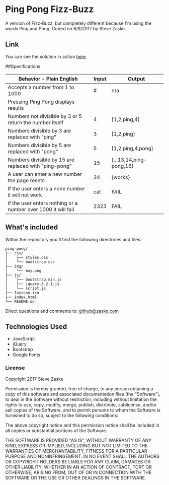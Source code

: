 # Ping Pong Fizz-Buzz
A version of Fizz-Buzz, but completely different because I'm using the words Ping and Pong. Coded on 6/9/2017 by Steve Zaske.

## Link
You can see the solution in action [here](https://epicodus-sz.github.io/ping-pong/).

##Specifications

|Behavior - Plain English|Input|Output|
|---|---|---|
|Accepts a number from 1 to 1000|#|n/a|
|Pressing Ping Pong displays results|||
|Numbers not divisible by 3 or 5 return the number itself|4|[1,2,ping,4]|
|Numbers divisible by 3 are replaced with "ping"|3|[1,2,ping]|
|Numbers divisible by 5 are replaced with "pong"|5|[1,2,ping,4,pong]|
|Numbers divisible by 15 are replaced with "ping-pong"|15|[...13,14,ping-pong,16]|
|A user can enter a new number the page resets|34|{works}|
|If the user enters a none number it will not work|cat|FAIL|
|if the user enters nothing or a number over 1000 it will fail|2323|FAIL|


## What's included
Within the repository you'll find the following directories and files:

```
ping-pong/
├── css/
│    ├── styles.css
│    └── bootstrap.css
├── img/
│    └── boy.png
├── js/
│    ├── bootstrap.min.js
│    ├── jquery-3.2.1.js
│    └── script.js
├── favicon.ico
├── index.html
└── README.md
```

Direct questions and comments to: [github@zaske.com](mailto:github@zaske.com)

## Technologies Used
* JavaScript
* jQuery
* Bootstrap
* Google Fonts

### License
Copyright 2017 Steve Zaske

Permission is hereby granted, free of charge, to any person obtaining a copy of this software and associated documentation files (the "Software"), to deal in the Software without restriction, including without limitation the rights to use, copy, modify, merge, publish, distribute, sublicense, and/or sell copies of the Software, and to permit persons to whom the Software is furnished to do so, subject to the following conditions:

The above copyright notice and this permission notice shall be included in all copies or substantial portions of the Software.

THE SOFTWARE IS PROVIDED "AS IS", WITHOUT WARRANTY OF ANY KIND, EXPRESS OR IMPLIED, INCLUDING BUT NOT LIMITED TO THE WARRANTIES OF MERCHANTABILITY, FITNESS FOR A PARTICULAR PURPOSE AND NONINFRINGEMENT. IN NO EVENT SHALL THE AUTHORS OR COPYRIGHT HOLDERS BE LIABLE FOR ANY CLAIM, DAMAGES OR OTHER LIABILITY, WHETHER IN AN ACTION OF CONTRACT, TORT OR OTHERWISE, ARISING FROM, OUT OF OR IN CONNECTION WITH THE SOFTWARE OR THE USE OR OTHER DEALINGS IN THE SOFTWARE.
